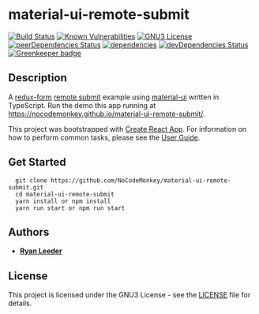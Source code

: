 # material-ui-remote-submit

[![Build Status][travis-image]][travis-url]
[![Known Vulnerabilities][snyk-image]][snyk-url]
[![GNU3 License](https://img.shields.io/github/license/sjtu-ai-go/libgoboard.svg)](https://github.com/sjtu-ai-go/libgoboard/blob/master/LICENSE)
[![peerDependencies Status](https://david-dm.org/NoCodeMonkey/material-ui-remote-submit/peer-status.svg)](https://david-dm.org/NoCodeMonkey/material-ui-remote-submit?type=peer)
[![dependencies](https://david-dm.org/NoCodeMonkey/material-ui-remote-submit.svg)](https://david-dm.org/NoCodeMonkey/material-ui-remote-submit)
[![devDependencies Status](https://david-dm.org/NoCodeMonkey/material-ui-remote-submit/dev-status.svg)](https://david-dm.org/NoCodeMonkey/material-ui-remote-submit?type=dev) [![Greenkeeper badge](https://badges.greenkeeper.io/NoCodeMonkey/material-ui-remote-submit.svg)](https://greenkeeper.io/)

## Description
A [redux-form](https://redux-form.com/) [remote submit](https://redux-form.com/7.4.2/examples/remotesubmit/) example using [material-ui](https://material-ui.com/) written in TypeScript. Run the demo this app running at https://nocodemonkey.github.io/material-ui-remote-submit/.

This project was bootstrapped with [Create React App](https://github.com/facebook/create-react-app). For information on how to perform common tasks, please see the [User Guide](https://github.com/facebook/create-react-app/blob/master/packages/react-scripts/template/README.md).

## Get Started

```
  git clone https://github.com/NoCodeMonkey/material-ui-remote-submit.git
  cd material-ui-remote-submit
  yarn install or npm install
  yarn run start or npm run start
```

## Authors

* **[Ryan Leeder](mailto:ryanleeder@gmail.com)** 

## License

This project is licensed under the GNU3 License - see the [LICENSE](LICENSE) file for details.

[travis-image]: https://img.shields.io/travis/NoCodeMonkey/material-ui-remote-submit/master.svg
[travis-url]: https://travis-ci.org/NoCodeMonkey/material-ui-remote-submit
[snyk-image]: https://snyk.io/test/github/NoCodeMonkey/material-ui-remote-submit/badge.svg
[snyk-url]: https://snyk.io/test/github/NoCodeMonkey/material-ui-remote-submit
